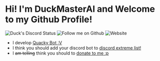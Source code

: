 # Hi! I'm DuckMasterAl and Welcome to my Github Profile!
![Duck's Discord Status](https://img.shields.io/endpoint?label=currently&url=https://dev.discordprofiles.me/api/badge/status/443217277580738571) ![Follow me on Github](https://img.shields.io/github/followers/duckmasteral?label=Follow%20Me&style=social) ![Website](https://img.shields.io/website?label=Duck%27s%20Website&logo=atom&up_message=online&url=https%3A%2F%2Fduck.js.org)

 - I develop [Quacky Bot :V](https://quacky.js.org)
 - I think you should add your discord bot to [discord extreme list!](https://discordextremelist.xyz)
 - I ~~am telling~~ think you should to [donate to me :p](https://quacky.js.org/donate)
